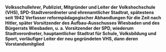 **Volksschullehrer, Publizist, Mitgründer und Leiter der Volkshochschule
(VHS), SPD-Stadtverordneter und ehrenamtlicher Stadtrat, spätestens seit
1942 Verfasser reformpädagogischer Abhandlungen für die Zeit nach
Hitler, später Vorsitzender des Aufbau-Ausschusses Wiesbaden und des
Bürgerrats Wiesbaden, u. a. Vorsitzender der SPD, wiederum
Stadtverordneter, hauptamtlicher Stadtrat für Schule, Volksbildung und
Sport, vorläufiger Leiter der neu gegründeten VHS, dann deren
Vorstandsmitglied**
